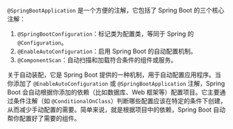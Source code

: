 `@SpringBootApplication` 是一个方便的注解，它包括了 Spring Boot 的三个核心注解：

1. `@SpringBootConfiguration`：标记类为配置类，等同于 Spring 的 `@Configuration`。
2. `@EnableAutoConfiguration`：启用 Spring Boot 的自动配置机制。
3. `@ComponentScan`：自动扫描和加载符合条件的组件或服务。

关于自动装配，它是 Spring Boot 提供的一种机制，用于自动配置应用程序。当你添加了 `@EnableAutoConfiguration` 或 `@SpringBootApplication` 注解，Spring Boot 会自动根据你添加的依赖（比如数据库、Web 框架等）配置项目。它主要通过条件注解（如 `@ConditionalOnClass`）判断哪些配置应该在特定的条件下创建，从而减少手动配置的需要。简单来说，就是根据项目中的依赖，Spring Boot 自动帮你配置好了需要的组件。